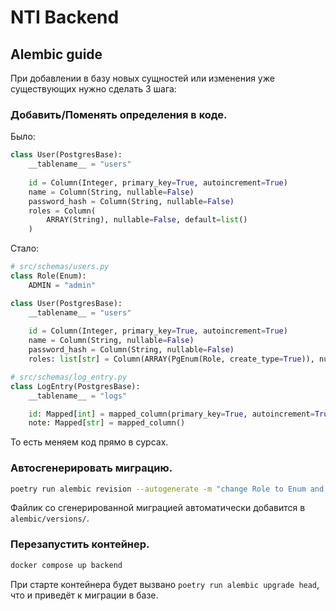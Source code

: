 # NTI Backend

## Alembic guide

При добавлении в базу новых сущностей или изменения уже существующих нужно сделать 3 шага:
### Добавить/Поменять определения в коде.
Было:
```python
class User(PostgresBase):
    __tablename__ = "users"
    
    id = Column(Integer, primary_key=True, autoincrement=True)
    name = Column(String, nullable=False)
    password_hash = Column(String, nullable=False)
    roles = Column(
        ARRAY(String), nullable=False, default=list()
    )
```
Стало:
```python
# src/schemas/users.py
class Role(Enum):
    ADMIN = "admin"

class User(PostgresBase):
    __tablename__ = "users"
    
    id = Column(Integer, primary_key=True, autoincrement=True)
    name = Column(String, nullable=False)
    password_hash = Column(String, nullable=False)
    roles: list[str] = Column(ARRAY(PgEnum(Role, create_type=True)), nullable=False, default=list())

# src/schemas/log_entry.py
class LogEntry(PostgresBase):
    __tablename__ = "logs"

    id: Mapped[int] = mapped_column(primary_key=True, autoincrement=True)
    note: Mapped[str] = mapped_column()
```
То есть меняем код прямо в сурсах.
### Автосгенерировать миграцию.
```bash
poetry run alembic revision --autogenerate -m "change Role to Enum and add LogEntry table"
```
Файлик со сгенерированной миграцией автоматически добавится в `alembic/versions/`.
### Перезапустить контейнер.
```bash
docker compose up backend
```
При старте контейнера будет вызвано `poetry run alembic upgrade head`, что и приведёт к миграции в базе.